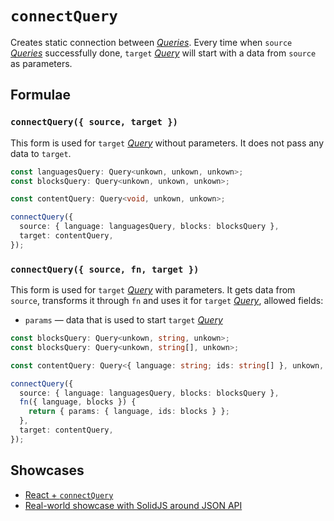 # `connectQuery`

Creates static connection between [_Queries_](../primitives/query.md). Every time when `source` [_Queries_](../primitives/query.md) successfully done, `target` [_Query_](../primitives/query.md) will start with a data from `source` as parameters.

## Formulae

### `connectQuery({ source, target })`

This form is used for `target` [_Query_](../primitives/query.md) without parameters. It does not pass any data to `target`.

```ts
const languagesQuery: Query<unkown, unkown, unkown>;
const blocksQuery: Query<unkown, unkown, unkown>;

const contentQuery: Query<void, unkown, unkown>;

connectQuery({
  source: { language: languagesQuery, blocks: blocksQuery },
  target: contentQuery,
});
```

### `connectQuery({ source, fn, target })`

This form is used for `target` [_Query_](../primitives/query.md) with parameters. It gets data from `source`, transforms it through `fn` and uses it for `target` [_Query_](../primitives/query.md), allowed fields:

- `params` — data that is used to start `target` [_Query_](../primitives/query.md)

```ts
const blocksQuery: Query<unkown, string, unkown>;
const blocksQuery: Query<unkown, string[], unkown>;

const contentQuery: Query<{ language: string; ids: string[] }, unkown, unkown>;

connectQuery({
  source: { language: languagesQuery, blocks: blocksQuery },
  fn({ language, blocks }) {
    return { params: { language, ids: blocks } };
  },
  target: contentQuery,
});
```

## Showcases

- [React + `connectQuery`](https://github.com/igorkamyshev/farfetched/tree/master/apps/showcase/react-connect-query/)
- [Real-world showcase with SolidJS around JSON API](https://github.com/igorkamyshev/farfetched/tree/master/apps/showcase/solid-real-world-rick-morty/)
